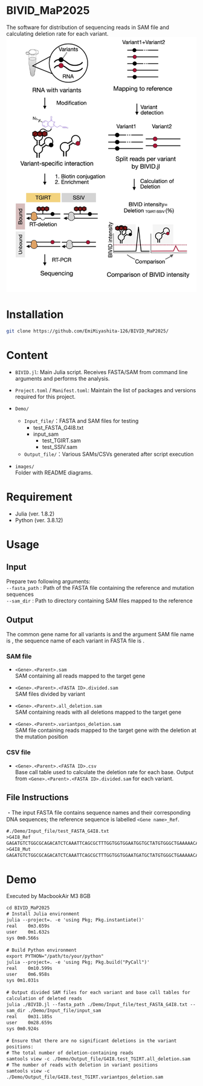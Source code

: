 # BIVID_MaP2025

The software for distribution of sequencing reads in SAM file and calculating deletion rate for each variant.
![BIVID-MaP overview](images/250505_Github_BIVID_MaP.jpg)


# Installation 
```bash
git clone https://github.com/EmiMiyashita-126/BIVID_MaP2025/
```

# Content
- `BIVID.jl`: Main Julia script. Receives FASTA/SAM from command line arguments and performs the analysis.

- `Project.toml` / `Manifest.toml`:  Maintain the list of packages and versions required for this project.

- `Demo/` 
  - `Input_file/`：FASTA and SAM files for testing
    - test_FASTA_G4I8.txt
    - input_sam
      - test_TGIRT.sam
      - test_SSIV.sam
  - `Output_file/`：Various SAMs/CSVs generated after script execution
- `images/`  
  Folder with README diagrams.
# Requirement

- Julia (ver. 1.8.2)
- Python (ver. 3.8.12)

# Usage
## Input

Prepare two  following arguments: <br>
  `--fasta_path` : Path of the FASTA file containing the reference and mutation sequences<br>
  `--sam_dir` : Path to directory containing SAM files mapped to the reference<br>


## Output
The common gene name for all variants is <Gene> and the argument SAM file name is <Parent>, the sequence name of each variant in FASTA file is <FASTA ID>. 
### SAM file

- `<Gene>.<Parent>.sam`  
  SAM containing all reads mapped to the target gene<br>

- `<Gene>.<Parent>.<FASTA ID>.divided.sam`  
  SAM files divided by variant

- `<Gene>.<Parent>.all_deletion.sam`  
  SAM containing reads with all deletions mapped to the target gene 

- `<Gene>.<Parent>.variantpos_deletion.sam`  
   SAM file containing reads mapped to the target gene with the deletion at the mutation position

### CSV file

- `<Gene>.<Parent>.<FASTA ID>.csv`  
  Base call table used to calculate the deletion rate for each base. Output from `<Gene>.<Parent>.<FASTA ID>.divided.sam` for each variant. 

## File Instructions
・The input FASTA file contains sequence names and their corresponding DNA sequences; the reference sequence is labelled 	`<Gene name>_Ref`.
```text
#./Demo/Input_file/test_FASTA_G4I8.txt
>G4I8_Ref
GAGATGTCTGGCGCAGACATCTCAAATTCAGCGCTTTGGTGGTGGAATGGTGCTATGTGGGCTGAAAAACAAATCGGGCTTCGGTCCGGTTC
>G4I8_Mut
GAGATGTCTGGCGCAGACATCTCAAATTCAGCGCTTTGGTGGTGGAATGATGCTATGTGGGCTGAAAAACAAATCGGGCTTCGGTCCGGTTC
```

# Demo
Executed by MacbookAir M3 8GB
```text
cd BIVID_MaP2025
# Install Julia environment
julia --project=. -e 'using Pkg; Pkg.instantiate()'
real	0m3.659s
user	0m1.632s
sys	0m0.566s

# Build Python environment
export PYTHON="/path/to/your/python"
julia --project=. -e 'using Pkg; Pkg.build("PyCall")'
real	0m10.599s
user	0m6.958s
sys	0m1.031s

# Output divided SAM files for each variant and base call tables for calculation of deleted reads
julia ./BIVID.jl --fasta_path ./Demo/Input_file/test_FASTA_G4I8.txt --sam_dir ./Demo/Input_file/input_sam
real	0m31.185s
user	0m28.659s
sys	0m0.924s

# Ensure that there are no significant deletions in the variant positions:
# The total number of deletion‐containing reads
samtools view -c ./Demo/Output_file/G4I8.test_TGIRT.all_deletion.sam
# The number of reads with deletion in variant positions
samtools view -c ./Demo/Output_file/G4I8.test_TGIRT.variantpos_deletion.sam
```

















